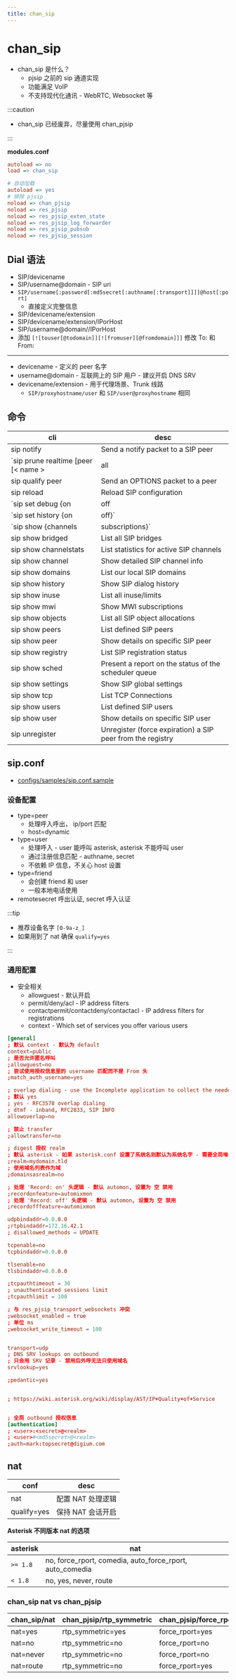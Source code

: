 ```yaml
---
title: chan_sip
---
```


# chan_sip

- chan_sip 是什么？
  - pjsip 之前的 sip 通道实现
  - 功能满足 VoIP
  - 不支持现代化通讯 - WebRTC, Websocket 等

:::caution

- chan_sip 已经废弃，尽量使用 chan_pjsip

:::

**modules.conf**

```ini
autoload => no
load => chan_sip

# 自动加载
autoload => yes
# 排除 pjsip
noload => chan_pjsip
noload => res_pjsip
noload => res_pjsip_exten_state
noload => res_pjsip_log_forwarder
noload => res_pjsip_pubsub
noload => res_pjsip_session
```

## Dial 语法

- SIP/devicename
- SIP/username@domain - SIP uri
- `SIP/username[:password[:md5secret[:authname[:transport]]]]@host[:port]`
  - 直接定义完整信息
- SIP/devicename/extension
- SIP/devicename/extension/IPorHost
- SIP/username@domain//IPorHost
- 添加 `[![touser[@todomain]][![fromuser][@fromdomain]]]` 修改 To: 和 From:

---

- devicename - 定义的 peer 名字
- username@domain - 互联网上的 SIP 用户 - 建议开启 DNS SRV
- devicename/extension - 用于代理场景、Trunk 线路
  - `SIP/proxyhostname/user` 和 `SIP/user@proxyhostname` 相同

## 命令

| cli                                                             | desc                                                       |
| --------------------------------------------------------------- | ---------------------------------------------------------- |
| sip notify                                                      | Send a notify packet to a SIP peer                         |
| `sip prune realtime [peer [< name >|all|like < pattern >]|all]` | Prune cached Realtime users/peers                          |
| sip qualify peer                                                | Send an OPTIONS packet to a peer                           |
| sip reload                                                      | Reload SIP configuration                                   |
| `sip set debug {on|off|ip|peer}`                                | Enable/Disable SIP debugging                               |
| `sip set history {on|off}`                                      | Enable/Disable SIP history                                 |
| `sip show {channels|subscriptions}`                             | List active SIP channels or subscriptions                  |
| sip show bridged                                                | List all SIP bridges                                       |
| sip show channelstats                                           | List statistics for active SIP channels                    |
| sip show channel                                                | Show detailed SIP channel info                             |
| sip show domains                                                | List our local SIP domains                                 |
| sip show history                                                | Show SIP dialog history                                    |
| sip show inuse                                                  | List all inuse/limits                                      |
| sip show mwi                                                    | Show MWI subscriptions                                     |
| sip show objects                                                | List all SIP object allocations                            |
| sip show peers                                                  | List defined SIP peers                                     |
| sip show peer                                                   | Show details on specific SIP peer                          |
| sip show registry                                               | List SIP registration status                               |
| sip show sched                                                  | Present a report on the status of the scheduler queue      |
| sip show settings                                               | Show SIP global settings                                   |
| sip show tcp                                                    | List TCP Connections                                       |
| sip show users                                                  | List defined SIP users                                     |
| sip show user                                                   | Show details on specific SIP user                          |
| sip unregister                                                  | Unregister (force expiration) a SIP peer from the registry |

## sip.conf

- [configs/samples/sip.conf.sample](https://github.com/asterisk/asterisk/blob/master/configs/samples/sip.conf.sample)

### 设备配置

- type=peer
  - 处理呼入呼出， ip/port 匹配
  - host=dynamic
- type=user
  - 处理呼入 - user 能呼叫 asterisk, asterisk 不能呼叫 user
  - 通过注册信息匹配 - authname, secret
  - 不依赖 IP 信息，不关心 host 设置
- type=friend
  - 会创建 friend 和 user
  - 一般本地电话使用
- remotesecret 呼出认证, secret 呼入认证

:::tip

- 推荐设备名字 `[0-9a-z_]`
- 如果用到了 nat 确保 `qualify=yes`

:::

### 通用配置

- 安全相关
  - allowguest - 默认开启
  - permit/deny/acl - IP address filters
  - contactpermit/contactdeny/contactacl - IP address filters for registrations
  - context - Which set of services you offer various users

```conf
[general]
; 默认 context - 默认为 default
context=public
; 是否允许匿名呼叫
;allowguest=no
; 尝试使用授权信息里的 username 匹配而不是 From 头
;match_auth_username=yes

; overlap dialing - use the Incomplete application to collect the needed digits from an ambiguous dialplan match.
; 默认 yes
; yes - RFC3578 overlap dialing
; dtmf - inband, RFC2833, SIP INFO
allowoverlap=no

; 禁止 transfer
;allowtransfer=no

; digest 授权 realm
; 默认 asterisk - 如果 asterisk.conf 设置了系统名则默认为系统名字 - 需要全局唯一
;realm=mydomain.tld
; 使用域名列表作为域
;domainsasrealm=no

; 处理 'Record: on' 头逻辑 - 默认 automon, 设置为 空 禁用
;recordonfeature=automixmon
; 处理 'Record: off' 头逻辑 - 默认 automon, 设置为 空 禁用
;recordofffeature=automixmon

udpbindaddr=0.0.0.0
;rtpbindaddr=172.16.42.1
; disallowed_methods = UPDATE

tcpenable=no
tcpbindaddr=0.0.0.0

tlsenable=no
tlsbindaddr=0.0.0.0

;tcpauthtimeout = 30
; unauthenticated sessions limit
;tcpauthlimit = 100

; 与 res_pjsip_transport_websockets 冲突
;websocket_enabled = true
; 单位 ms
;websocket_write_timeout = 100


transport=udp
; DNS SRV lookups on outbound
; 只会用 SRV 记录 - 禁用后外呼无法只使用域名
srvlookup=yes

;pedantic=yes


; https://wiki.asterisk.org/wiki/display/AST/IP+Quality+of+Service


; 全局 outbound 授权信息
[authentication]
; <user>:<secret>@<realm>
; <user>#<md5secret>@<realm>
;auth=mark:topsecret@digium.com
```

## nat

| conf        | desc              |
| ----------- | ----------------- |
| nat         | 配置 NAT 处理逻辑 |
| qualify=yes | 保持 NAT 会话开启 |

**Asterisk 不同版本 nat 的选项**

| asterisk | nat                                                      |
| -------- | -------------------------------------------------------- |
| `>= 1.8` | no, force_rport, comedia, auto_force_rport, auto_comedia |
| `< 1.8`  | no, yes, never, route                                    |

### chan_sip nat vs chan_pjsip

| chan_sip/nat | chan_pjsip/rtp_symmetric | chan_pjsip/force_rport | chan_pjsip/rewrite_contact |
| ------------ | ------------------------ | ---------------------- | -------------------------- |
| nat=yes      | rtp_symmetric=yes        | force_rport=yes        | rewrite_contact=yes        |
| nat=no       | rtp_symmetric=no         | force_rport=no         | rewrite_contact=no         |
| nat=never    | rtp_symmetric=no         | force_rport=no         | rewrite_contact=no         |
| nat=route    | rtp_symmetric=no         | force_rport=yes        | rewrite_contact=yes        |
